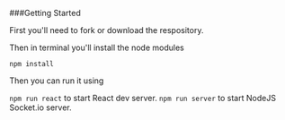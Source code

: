 ###Getting Started

First you'll need to fork or download the respository.

Then in terminal you'll install the node modules

`npm install`

Then you can run it using

`npm run react` to start React dev server.
`npm run server` to start NodeJS Socket.io server.
